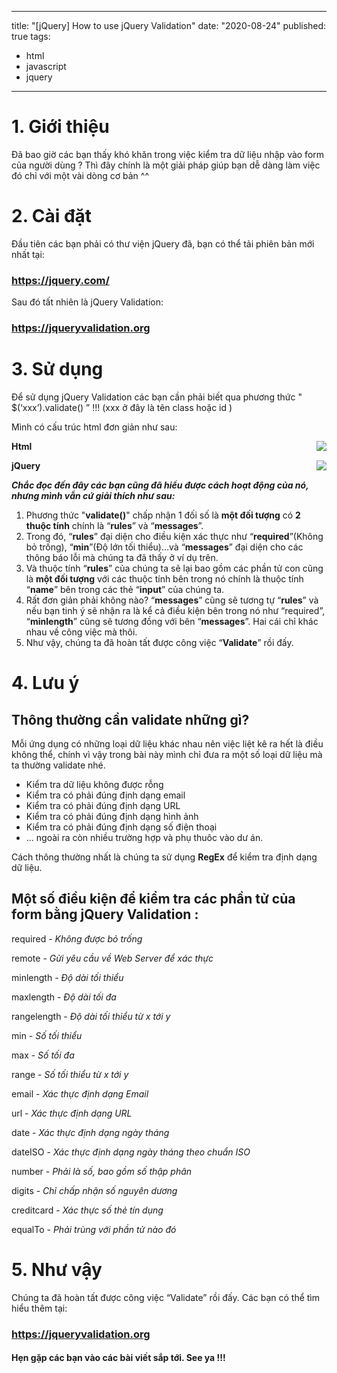 
---
title: "[jQuery] How to use jQuery Validation"
date: "2020-08-24"
published: true
tags:
  - html
  - javascript
  - jquery
---
# 1. Giới thiệu

Đã bao giờ các bạn thấy khó khăn trong việc kiểm tra dữ liệu nhập vào form của người dùng ? Thì đây chính là một giải pháp giúp bạn dễ dàng làm việc đó chỉ với một vài dòng cơ bản ^^

# 2. Cài đặt

Đầu tiên các bạn phải có thư viện jQuery đã, bạn có thể tải phiên bản mới nhất tại:
### https://jquery.com/

Sau đó tất nhiên là jQuery Validation:
### https://jqueryvalidation.org

# 3. Sử dụng

Để sử dụng jQuery Validation các bạn cần phải biết qua phương thức " $(‘xxx’).validate() ”
!!! (xxx ở đây là tên class hoặc id )

Mình có cấu trúc html đơn giản như sau:

<b>Html</b>
<img align="center" src="/html.png" style="float:right"></img>

<b>jQuery</b>
<img align="center" src="/js.png" style="float:right"></img>

<i><b>Chắc đọc đến đây các bạn cũng đã hiểu được cách hoạt động của nó, nhưng mình vẫn cứ giải thích như sau:</b></i>

<p></p>

1. Phương thức "**validate()**" chấp nhận 1 đối số là **một đối tượng** có **2 thuộc tính** chính là “**rules**” và “**messages**”.
2. Trong đó, “**rules**” đại diện cho điều kiện xác thực như “**required**”(Không bỏ trống), “**min**”(Độ lớn tối thiểu)…và “**messages**” đại diện cho các thông báo lỗi mà chúng ta đã thấy ở ví dụ trên.
3. Và thuộc tính “**rules**” của chúng ta sẽ lại bao gồm các phần tử con cũng là **một đối tượng** với các thuộc tính bên trong nó chính là thuộc tính “**name**” bên trong các thẻ “**input**” của chúng ta.
4. Rất đơn giản phải không nào? “**messages**” cũng sẽ tương tự “**rules**” và nếu bạn tinh ý sẽ nhận ra là kể cả điều kiện bên trong nó như “required”, “**minlength**” cũng sẽ tương đồng với bên “**messages**”. Hai cái chỉ khác nhau về công việc mà thôi.
5. Như vậy, chúng ta đã hoàn tất được công việc “**Validate**” rồi đấy.

# 4. Lưu ý
## Thông thường cần validate những gì?
Mỗi ứng dụng có những loại dữ liệu khác nhau nên việc liệt kê ra hết là điều không thể, chính vì vậy trong bài này mình chỉ đưa ra một số loại dữ liệu mà ta thường validate nhé.

-   Kiểm tra dữ liệu không được rỗng
-   Kiểm tra có phải đúng định dạng email
-   Kiểm tra có phải đúng định dạng URL
-   Kiểm tra có phải đúng định dạng hình ảnh
-   Kiểm tra có phải đúng định dạng số điện thoại
-   ... ngoài ra còn nhiều trường hợp và phụ thuôc vào dư án.

Cách thông thường nhất là chúng ta sử dụng  **RegEx**  để kiểm tra định dạng dữ liệu.

## Một số điều kiện để kiểm tra các phần tử của form bằng jQuery Validation :

required - *Không được bỏ trống*

remote - *Gửi yêu cầu về Web Server để xác thực*

minlength - *Độ dài tối thiểu*

maxlength - *Độ dài tối đa*

rangelength - *Độ dài tối thiểu từ x tới y*

min - *Số tối thiểu*

max - *Số tối đa*

range - *Số tối thiểu từ x tới y*

email - *Xác thực định dạng Email*

url - *Xác thực định dạng URL*

date - *Xác thực định dạng ngày tháng*

dateISO - *Xác thực định dạng ngày tháng theo chuẩn ISO*

number - *Phải là số, bao gồm số thập phân*

digits - *Chỉ chấp nhận số nguyên dương*

creditcard - *Xác thực số thẻ tín dụng*

equalTo - *Phải trùng với phần tử nào đó*

# 5. Như vậy

Chúng ta đã hoàn tất được công việc “Validate” rồi đấy.
Các bạn có thể tìm hiểu thêm tại:
### https://jqueryvalidation.org
#### Hẹn gặp các bạn vào các bài viết sắp tới. See ya !!!

